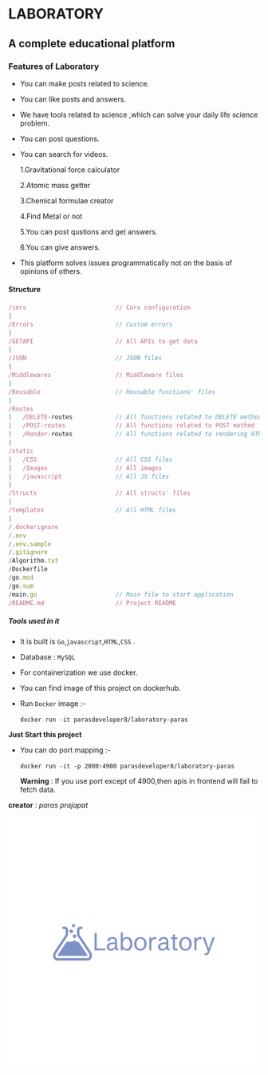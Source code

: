 # LABORATORY

## A complete educational platform

### Features of Laboratory
- You can make posts related to science.
- You can like posts and answers.
- We have tools related to science ,which can solve your daily life science problem.
- You can post questions.
- You can search for videos.

  1.Gravitational force calculator
  
  2.Atomic mass getter
  
  3.Chemical formulae creator
  
  4.Find Metal or not

  5.You can post qustions and get answers.

  6.You can give answers.

- This platform solves issues programmatically not on the basis of opinions of others.
  
#### Structure
``` js
/cors                         // Cors configuration
|
/Errors                       // Custom errors
|
/GETAPI                       // All APIs to get data
|
/JSON                         // JSON files
|
/Middlewares                  // Middleware files
|
/Reusable                     // Reusable functions' files
|
/Routes                       
|   /DELETE-routes            // All functions related to DELETE method
|   /POST-routes              // All functions related to POST method
|   /Render-routes            // All functions related to rendering HTML pages
|
/static
|   /CSS                      // All CSS files
|   /Images                   // All images
|   /javascript               // All JS files
|
/Structs                      // All structs' files
|
/templates                    // All HTML files
|
/.dockerignore
/.env
/.env.sample
/.gitignore
/Algorithm.txt
/Dockerfile
/go.mod
/go.sum
/main.go                      // Main file to start application
/README.md                    // Project README
```
    
##### Tools used in it
- It is built is `Go`,`javascript`,`HTML`,`CSS` .
- Database : `MySQL`
- For containerization we use docker.
- You can find image of this project on dockerhub.

- Run `Docker` image :-
  
  `docker run -it parasdeveloper8/laboratory-paras`
  
__Just Start this project__

- You can do port mapping :-

  `docker run -it -p 2000:4900 parasdeveloper8/laboratory-paras`

  __Warning__ : If you use port except of 4900,then apis in frontend will fail to fetch data.
  
__creator__ : _paras prajapat_

![Logo](./static/Images/logo-color.png "Logo")
